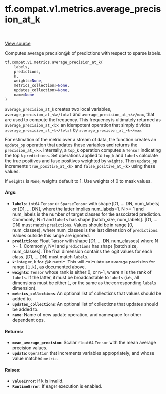 <div itemscope itemtype="http://developers.google.com/ReferenceObject">
<meta itemprop="name" content="tf.compat.v1.metrics.average_precision_at_k" />
<meta itemprop="path" content="Stable" />
</div>

# tf.compat.v1.metrics.average_precision_at_k

<!-- Insert buttons -->

<table class="tfo-notebook-buttons tfo-api" align="left">
</table>

<a target="_blank" href="/code/stable/tensorflow/python/ops/metrics_impl.py">View source</a>



<!-- Start diff -->
Computes average precision@k of predictions with respect to sparse labels.

``` python
tf.compat.v1.metrics.average_precision_at_k(
    labels,
    predictions,
    k,
    weights=None,
    metrics_collections=None,
    updates_collections=None,
    name=None
)
```



<!-- Placeholder for "Used in" -->

`average_precision_at_k` creates two local variables,
`average_precision_at_<k>/total` and `average_precision_at_<k>/max`, that
are used to compute the frequency. This frequency is ultimately returned as
`average_precision_at_<k>`: an idempotent operation that simply divides
`average_precision_at_<k>/total` by `average_precision_at_<k>/max`.

For estimation of the metric over a stream of data, the function creates an
`update_op` operation that updates these variables and returns the
`precision_at_<k>`. Internally, a `top_k` operation computes a `Tensor`
indicating the top `k` `predictions`. Set operations applied to `top_k` and
`labels` calculate the true positives and false positives weighted by
`weights`. Then `update_op` increments `true_positive_at_<k>` and
`false_positive_at_<k>` using these values.

If `weights` is `None`, weights default to 1. Use weights of 0 to mask values.

#### Args:


* <b>`labels`</b>: `int64` `Tensor` or `SparseTensor` with shape
  [D1, ... DN, num_labels] or [D1, ... DN], where the latter implies
  num_labels=1. N >= 1 and num_labels is the number of target classes for
  the associated prediction. Commonly, N=1 and `labels` has shape
  [batch_size, num_labels]. [D1, ... DN] must match `predictions`. Values
  should be in range [0, num_classes), where num_classes is the last
  dimension of `predictions`. Values outside this range are ignored.
* <b>`predictions`</b>: Float `Tensor` with shape [D1, ... DN, num_classes] where
  N >= 1. Commonly, N=1 and `predictions` has shape
  [batch size, num_classes]. The final dimension contains the logit values
  for each class. [D1, ... DN] must match `labels`.
* <b>`k`</b>: Integer, k for @k metric. This will calculate an average precision for
  range `[1,k]`, as documented above.
* <b>`weights`</b>: `Tensor` whose rank is either 0, or n-1, where n is the rank of
  `labels`. If the latter, it must be broadcastable to `labels` (i.e., all
  dimensions must be either `1`, or the same as the corresponding `labels`
  dimension).
* <b>`metrics_collections`</b>: An optional list of collections that values should
  be added to.
* <b>`updates_collections`</b>: An optional list of collections that updates should
  be added to.
* <b>`name`</b>: Name of new update operation, and namespace for other dependent ops.


#### Returns:


* <b>`mean_average_precision`</b>: Scalar `float64` `Tensor` with the mean average
  precision values.
* <b>`update`</b>: `Operation` that increments variables appropriately, and whose
  value matches `metric`.


#### Raises:


* <b>`ValueError`</b>: if k is invalid.
* <b>`RuntimeError`</b>: If eager execution is enabled.